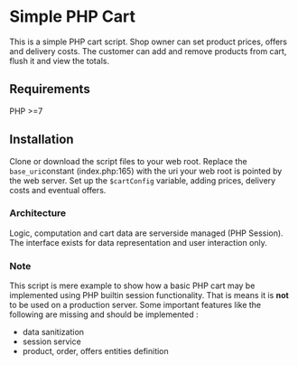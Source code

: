 # Simple PHP Cart

This is a simple PHP cart script. 
Shop owner can set product prices, offers and delivery costs. 
The customer can add and remove products from cart, flush it and view the totals. 

## Requirements
PHP >=7

## Installation

Clone or download the script files to your web root. 
Replace the `base_uri`constant (index.php:165) with the uri your web root is pointed by the web server. 
Set up the `$cartConfig` variable, adding prices, delivery costs and eventual offers. 

### Architecture
Logic, computation and  cart data are serverside managed (PHP Session). 
The interface exists for data representation and user interaction only. 

### Note
This script is mere example to show how a basic PHP cart may be implemented using PHP builtin session functionality. 
That is means it is **not** to be used on a production server. 
Some important features like the following are missing and should be implemented : 
- data sanitization 
- session service
- product, order, offers entities definition

